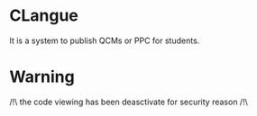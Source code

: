 CLangue
=======

It is a system to publish QCMs or PPC for students.

Warning
=======

/!\ the code viewing has been deasctivate for security reason /!\
